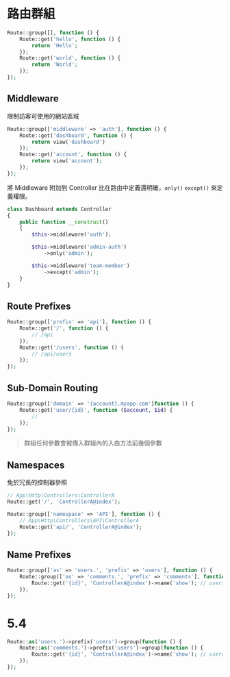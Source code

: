 # 路由群組

```php
Route::group([], function () {
    Route::get('hello', function () {
        return 'Hello';
    });
    Route::get('world', function () {
        return 'World';
    });
});
```

## Middleware

限制訪客可使用的網站區域

```php
Route::group(['middleware' => 'auth'], function () {
    Route::get('dashboard', function () {
        return view('dashboard')
    });
    Route::get('account', function () {
        return view('account');
    });
});
```

將 Middleware 附加到 Controller 比在路由中定義還明確，`only()` `except()` 來定義權限。

```php
class Dashboard extends Controller
{
    public function __construct()
    {
        $this->middleware('auth');

        $this->middleware('admin-auth')
            ->only('admin');

        $this->middleware('team-member')
            ->except('admin');
    }
}
```

## Route Prefixes

```php
Route::group(['prefix' => 'api'], function () {
    Route::get('/', function () {
        // /api
    });
    Route::get('/users', function () {
        // /api/users
    });
});
```

## Sub-Domain Routing

```php
Route::group(['domain' => '{account}.myapp.com']function () {
    Route::get('user/{id}', function ($account, $id) {
        //
    });
});
```

> 群組任何參數會被傳入群組內的入由方法前幾個參數

## Namespaces

免於冗長的控制器參照

```php
// App\Http\Controllers\ControllerA
Route::get('/', 'ControllerA@index');

Route::group(['namespace' => 'API'], function () {
    // App\Http\Controllers\API\ControllerA
    Route::get('api/', 'ControllerA@index');
});
```

## Name Prefixes

```php
Route::group(['as' => 'users.', 'prefix' => 'users'], function () {
    Route::group(['as' => 'comments.', 'prefix' => 'comments'], function () {
        Route::get('{id}', 'ControllerA@index')->name('show'); // users.comments.show
    });
});
```

# 5.4

```php
Route::as('users.')->prefix('users')->group(function () {
    Route::as('comments.')->prefix('users')->group(function () {
        Route::get('{id}', 'ControllerA@index')->name('show'); // users.comments.show
    });
});
```



